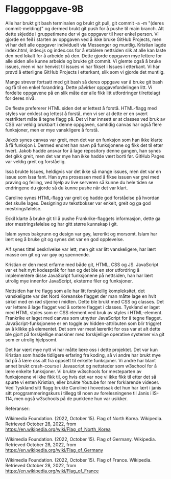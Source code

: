 # Flaggoppgave-9B
Alle har brukt git bash terminalen og brukt git pull, git commit -a -m "(deres commit-melding)" og dermed brukt git push for å pushe til main branch. Alt dette skjedde i gruppetimene der vi ga oppgaver til hver enkel person. Vi gjorde en feil i starten av oppgaven ved å ikke bruke GitHub Projects, men vi har delt alle oppgaver individuelt via Messenger og muntlig. Kristian lagde index.html, index.js og index.css for å etablere nettsiden slik at alle kan laste den ned lokalt for å arbeide på den. Dette gjorde oppgaven mye lettere for alle siden alle kunne arbeide og brukte git commit. Vi glemte også å bruke issues, men vi har henvist til issues vi har fikset i Issues i etterkant. Vi har prøvd å etterligne GitHub Projects i etterkant, slik som vi gjorde det muntlig.

Mange strever fortsatt med git bash så deres oppgave var å bruke git bash og få til en enkel forandring. Dette påvirker oppgavefordelingen litt. Vi fordelte oppgavene på en slik måte der alle fikk litt utfordringer tilrettelagt for deres nivå. 

De fleste prefererer HTML siden det er lettest å forstå. HTML-flagg med styles var enklest og lettest å forstå, men vi ser at dette er en svært restriktert måte å tegne flagg på. Det vi har innsett er at classes ved bruk av CSS var veldig brukbart i denne oppgaven, samtidig canvas har også flere funksjoner, men er mye vanskligere å forstå. 

Jakob synes canvas var greit, men det var en funksjon som han ikke klarte å få funksjon i. Dermed endret han navn på funksjonene og fikk det til etter hvert. Jakob hadde ansvar for å lage repository denne gangen, han synes det gikk greit, men det var mye han ikke hadde vært borti før. GitHub Pages var veldig greit og forståelig.

Issa brukte Issues, heldigvis var det ikke så mange issues, men det var en issue som Issa fant. Han syns prosessen med å fikse issuen var grei med prøving og feiling, ved hjelp av live serveren så kunne du hele tiden se endringene du gjorde så du kunne pushe når det var klart. 

Caroline synes HTML-flagg var greit og hadde god forståelse på hvordan det skulle lages. Designing av tekstbokser var enkelt, greit og ga god mestringsfølelse.

Eskil klarte å bruke git til å pushe Frankrike-flaggets informasjon, dette ga stor mestringsfølelse og har gitt større kunnskap i git.

Islam synes bakgrunn og design var gøy, lærerikt og morsomt. Islam har lært seg å bruke git og synes det var en god opplevelse.

Alf synes tittel beskrivelse var lett, men git var litt vanskeligere, har lært masse om git og var gøy og spennende.

Kristian er den mest erfarne med både git, HTML, CSS og JS. JavaScript var et helt nytt kodespråk for han og det ble en stor utfordring å implementere disse JavaScript funksjonene på nettsiden, han har lært utrolig mye innenfor JavaScript, eksterne filer og funksjoner.

Nettsiden har tre flagg som alle har litt forskjellig kompleksitet, det vanskeligste var det Nord Koreanske flagget der man måtte lage en hvit sirkel med en rød stjerne i midten. Dette ble brukt med CSS og classes. Det var lettere å lage flagget ved å sortere flagget i classes. Tyskland er laget med HTML styles som er CSS element ved bruk av styles i HTML-element. Frankrike er laget med canvas som utnytter JavaScript for å tegne flagget. JavaScript-funksjonene er en toggle av hidden-attributen som blir triggret av å klikke på elementet. Det som var mest lærerikt for oss var at alt dette ble gjort på forskjellige maskiner med forskjellige operative systemer via git som er utrolig hjelpsomt.  

Det har vært mye nytt vi har måtte lære oss i dette projektet. Det var kun Kristian som hadde tidligere erfaring fra koding, så vi andre har brukt mye tid på å lære oss alt fra oppsett til enkelte funksjoner. Vi andre har blant annet brukt crash-course i Javascript og nettsteder som w3school for å lære enkelte funksjoner. Vi brukte w3schools for mesteparten av funksjonene vi ikke fikk til, og hvis det var noe vi ikke fikk til etter det så spurte vi enten Kristian, eller brukte Youtube for mer forklarende videoer. Ved Tyskland sitt flagg brukte Caroline i hovedssak det hun har lært i janis sitt proggrammeringskurs i tillegg til noen av forelesningene til Janis i IS-114, men også w3schools på de punktene hun var usikker. 

Referanser:

Wikimedia Foundation. (2022, October 15). Flag of North Korea. Wikipedia. Retrieved October 28, 2022, from https://en.wikipedia.org/wiki/Flag_of_North_Korea 

Wikimedia Foundation. (2022, October 15). Flag of Germany. Wikipedia. Retrieved October 28, 2022, from https://en.wikipedia.org/wiki/Flag_of_Germany

Wikimedia Foundation. (2022, October 15). Flag of France. Wikipedia. Retrieved October 28, 2022, from https://en.wikipedia.org/wiki/Flag_of_France
